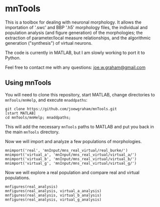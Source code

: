 # mnTools

This is a toolbox for dealing with neuronal morphology.  It allows the importation of '.swc' and BBP '.h5' morphology files, the individual and population analysis (and figure generation) of the morphologies; the extraction of parameter/local measure relationships, and the algorithmic generation ("synthesis") of virtual neurons.

The code is currently in MATLAB, but I am slowly working to port it to Python.

Feel free to contact me with any questions: joe.w.graham@gmail.com

## Using mnTools

You will need to clone this repository, start MATLAB, change directories to ``mnTools/mnHelp``, and execute ``mnaddpaths``:

    git clone https://github.com/joewgraham/mnTools.git
    [start MATLAB]
    cd mnTools/mnHelp; mnaddpaths;

This will add the necessary ``mnTools`` paths to MATLAB and put you back in the main ``mnTools`` directory.

Now we will import and analyze a few populations of morphologies.

    mnimport('real', 'mnInput/mns_real_virtual/real_burke/')
    mnimport('virtual_a', 'mnInput/mns_real_virtual/virtual_a/')
    mnimport('virtual_b', 'mnInput/mns_real_virtual/virtual_b/')
    mnimport('virtual_g', 'mnInput/mns_real_virtual/virtual_g/')
    
Now we will explore a real population and compare real and virtual populations.

    mnfigures(real_analysis)
    mnfigures(real_analysis, virtual_a_analysis)
    mnfigures(real_analysis, virtual_b_analysis)
    mnfigures(real_analysis, virtual_g_analysis)
    
